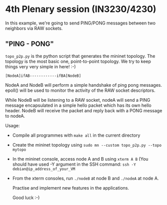 # 4th Plenary session (IN3230/4230)

In this example, we're going to send PING/PONG messages between two neighbors
via RAW sockets.

## "PING - PONG"

`topo_p2p.py` is the python script that generates the mininet topology.
The topology is the most basic one, point-to-point topology.
We try to keep things very very simple in here! :-)

    [NodeA]ifAB------------ifBA[NodeB]

NodeA and NodeB will perform a simple handshake of ping pong messages.
epoll() will be used to monitor the activity of the RAW socket descriptors.

While NodeB will be listening to a RAW socket, nodeA will send a PING message
encapsulated in a simple hello packet which has its own hello header. NodeB will
receive the packet and reply back with a PONG message to nodeA.

Usage:

- Compile all programmes with `make all` in the current directory
- Create the mininet topology using `sudo mn --custom topo_p2p.py --topo mytopo`
- In the mininet console, access node A and B using `xterm A B`
  (You should have used -Y argument in the SSH command:
  `ssh -Y debian@ip_address_of_your_VM`
- From the xterm consoles, run `./nodeB` at node B and `./nodeA` at node A.

  Practise and implement new features in the applications.

  Good luck :-)
